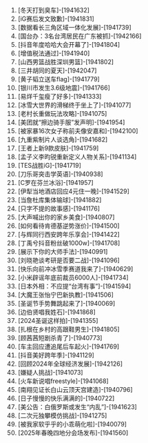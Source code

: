 
1. [冬天打到臭车]-[1941632]
1. [iG赛后发文致歉]-[1941831]
1. [数据看长三角区域一体化发展]-[1941739]
1. [国台办：3名台湾居民在广东被抓]-[1942166]
1. [抖音年度哈哈大会开幕了]-[1941804]
1. [增值税法通过]-[1941940]
1. [山西男篮战胜深圳男篮]-[1941802]
1. [三井胡同的夏天]-[1942047]
1. [黄子韬立送车flag]-[1941779]
1. [银川市发生3.6级地震]-[1941766]
1. [易烊千玺瘦了好多]-[1941333]
1. [冰雪大世界的滑梯终于坐上了]-[1941077]
1. [老村长重做玩法攻略]-[1941075]
1. [美团就“擦边骑手服”发声明]-[1941954]
1. [被家暴16次女子称前夫像安嘉和]-[1942100]
1. [九重紫制片人谈选角]-[1941682]
1. [王者上新9款皮肤]-[1941759]
1. [孟子义李昀锐重新定义人物关系]-[1941134]
1. [TES战胜iG]-[1941719]
1. [刀乐哥突击学英语]-[1940938]
1. [C罗在芬兰冰浴]-[1941957]
1. [伊犁当地酒店回应4元住一晚]-[1941529]
1. [当詹杜库集体输球]-[1941882]
1. [只字不提的故事感]-[1941176]
1. [大声喊出你的家乡美食]-[1940807]
1. [如何看待肯德基逆势涨价]-[1941500]
1. [与辉同行西安跨年乐享会]-[1941422]
1. [丁禹兮抖音粉丝破1000w]-[1941708]
1. [展示下你的大师手法]-[1940991]
1. [刘晓艳谈考研是否要二战]-[1941096]
1. [快乐向前冲冰雪季赛道我来了]-[1940629]
1. [小米辟谣年底前裁员6000人]-[1941734]
1. [日本外相：不应提“台湾有事”]-[1941594]
1. [大魔王张怡宁巴新执教]-[1941506]
1. [圣诞节手势舞跳起来了]-[1940069]
1. [边伯贤唱我姓石]-[1941868]
1. [2024圣诞这样拍]-[1941355]
1. [扎根在乡村的高跟鞋男生]-[1941805]
1. [顾茜茜短剧杀青了]-[1940773]
1. [车主回应遭追尾后车起火]-[1941769]
1. [抖音美好跨年季]-[1941129]
1. [回顾2024年全球经济发展]-[1942126]
1. [嫌疑人挑战]-[1941073]
1. [火车新说唱freestyle]-[1941068]
1. [南翔见证长白山云顶天宫建造]-[1940796]
1. [日子慢慢的快乐满满的]-[1940722]
1. [美公告：白俄罗斯或发生“内乱”]-[1941623]
1. [二次元独攀模仿挑战]-[1941275]
1. [被我家软乎乎的小乖萌化啦]-[1940079]
1. [2025年春晚四地分会场发布]-[1941560]